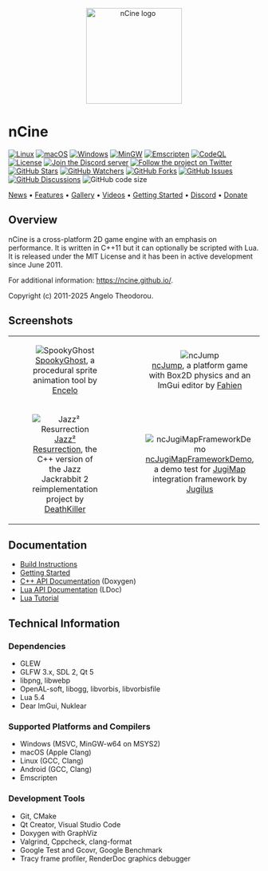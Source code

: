 <p align="center"><a href="https://ncine.github.io" target="_blank" rel="noopener noreferrer"><img width="192" src="https://github.com/nCine/nCine-data/blob/master/icons/icon192.png" alt="nCine logo"></a></p>

# nCine

[![Linux](https://github.com/nCine/nCine/workflows/Linux/badge.svg)](https://github.com/nCine/nCine/actions?workflow=Linux)
[![macOS](https://github.com/nCine/nCine/workflows/macOS/badge.svg)](https://github.com/nCine/nCine/actions?workflow=macOS)
[![Windows](https://github.com/nCine/nCine/workflows/Windows/badge.svg)](https://github.com/nCine/nCine/actions?workflow=Windows)
[![MinGW](https://github.com/nCine/nCine/workflows/MinGW/badge.svg)](https://github.com/nCine/nCine/actions?workflow=MinGW)
[![Emscripten](https://github.com/nCine/nCine/workflows/Emscripten/badge.svg)](https://github.com/nCine/nCine/actions?workflow=Emscripten)
[![CodeQL](https://github.com/nCine/nCine/workflows/CodeQL/badge.svg)](https://github.com/nCine/nCine/actions?workflow=CodeQL)  
[![License](https://img.shields.io/github/license/nCine/nCine.svg)](https://github.com/nCine/nCine/blob/master/LICENSE)
[![Join the Discord server](https://discordapp.com/api/guilds/196619170165686273/embed.png "Join the Discord server")](https://discord.gg/495ab6Y)
[![Follow the project on Twitter](https://img.shields.io/twitter/follow/nCine2D.svg?style=social&label=Follow "Follow the project on Twitter")](https://twitter.com/intent/follow?screen_name=nCine2D)  
[![GitHub Stars](https://img.shields.io/github/stars/nCine/nCine.svg?style=social)](https://github.com/nCine/nCine/stargazers)
[![GitHub Watchers](https://img.shields.io/github/watchers/nCine/nCine.svg?style=social)](https://github.com/nCine/nCine/watchers)
[![GitHub Forks](https://img.shields.io/github/forks/nCine/nCine.svg?style=social)](https://github.com/nCine/nCine/network/members)
[![GitHub Issues](https://img.shields.io/github/issues/nCine/nCine?style=social)](https://github.com/nCine/nCine/issues)
[![GitHub Discussions](https://img.shields.io/github/discussions/nCine/nCine?style=social)](https://github.com/nCine/nCine/discussions)
![GitHub code size](https://img.shields.io/github/languages/code-size/nCine/nCine?style=social)

[News](https://ncine.github.io/news/) •
[Features](https://ncine.github.io/features/) •
[Gallery](https://ncine.github.io/gallery/) •
[Videos](https://ncine.github.io/videos/) •
[Getting Started](https://github.com/nCine/nCine/wiki/Getting-Started) •
[Discord](https://discord.gg/495ab6Y) •
[Donate](https://ncine.github.io/donate/)

## Overview

nCine is a cross-platform 2D game engine with an emphasis on performance. It is written in C++11 but it can optionally be scripted with Lua.  
It is released under the MIT License and it has been in active development since June 2011.

For additional information: <https://ncine.github.io/>.

Copyright (c) 2011-2025 Angelo Theodorou.

## Screenshots

<table>
  <tr>
    <td align="center" width="50%">
      <figure>
        <img src="https://ncine.github.io/img/gallery/SpookyGhost.png" alt="SpookyGhost" style="max-width:100%; height:auto;">
        <figcaption><a href="https://encelo.itch.io/spookyghost">SpookyGhost</a>, a procedural sprite animation tool by <a href="https://github.com/encelo">Encelo</a></figcaption>
      </figure>
    </td>
    <td align="center" width="50%">
      <figure>
        <img src="https://ncine.github.io/img/gallery/ncJump.png" alt="ncJump" style="max-width:100%; height:auto;">
        <figcaption><a href="https://github.com/Fahien/ncJump">ncJump</a>, a platform game with Box2D physics and an ImGui editor by <a href="https://github.com/Fahien">Fahien</a></figcaption>
      </figure>
    </td>
  </tr>
  <tr>
    <td align="center" width="50%">
      <figure>
        <img src="https://ncine.github.io/img/gallery/jazz2.png" alt="Jazz² Resurrection" style="max-width:100%; height:auto;">
        <figcaption><a href="https://github.com/deathkiller/jazz2-native">Jazz² Resurrection</a>, the C++ version of the Jazz Jackrabbit 2 reimplementation project by <a href="https://github.com/deathkiller">DeathKiller</a></figcaption>
      </figure>
    </td>
    <td align="center" width="50%">
      <figure>
        <img src="https://ncine.github.io/img/gallery/ncJugiMapFrameworkDemo.png" alt="ncJugiMapFrameworkDemo" style="max-width:100%; height:auto;">
        <figcaption><a href="https://github.com/Jugilus/JugimapFramework">ncJugiMapFrameworkDemo</a>, a demo test for <a href="http://jugimap.com/">JugiMap</a> integration framework by <a href="https://github.com/Jugilus">Jugilus</a></figcaption>
      </figure>
    </td>
  </tr>
</table>

## Documentation

- [Build Instructions](https://github.com/nCine/nCine/wiki/Build-Instructions)
- [Getting Started](https://github.com/nCine/nCine/wiki/Getting-Started)
- [C++ API Documentation](https://ncine.github.io/docs/master/) (Doxygen)
- [Lua API Documentation](https://ncine.github.io/docs/lua_master/) (LDoc)
- [Lua Tutorial](https://ncine.github.io/Lua_Tutorial.html)

## Technical Information

### Dependencies

- GLEW
- GLFW 3.x, SDL 2, Qt 5
- libpng, libwebp
- OpenAL-soft, libogg, libvorbis, libvorbisfile
- Lua 5.4
- Dear ImGui, Nuklear

### Supported Platforms and Compilers

- Windows (MSVC, MinGW-w64 on MSYS2)
- macOS (Apple Clang)
- Linux (GCC, Clang)
- Android (GCC, Clang)
- Emscripten

### Development Tools

- Git, CMake
- Qt Creator, Visual Studio Code
- Doxygen with GraphViz
- Valgrind, Cppcheck, clang-format
- Google Test and Gcovr, Google Benchmark
- Tracy frame profiler, RenderDoc graphics debugger
